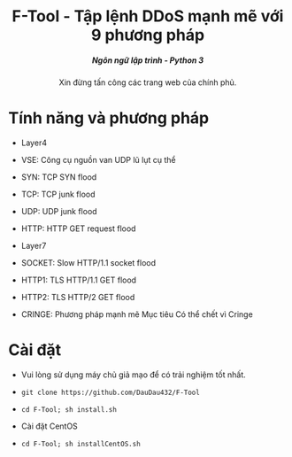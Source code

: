 

<h1 align="center">F-Tool - Tập lệnh DDoS mạnh mẽ với 9 phương pháp</h1>
<em><h5 align="center">Ngôn ngữ lập trình - Python 3</h5></em>

<p align="center">Xin đừng tấn công các trang web của chính phủ.</p>

# Tính năng và phương pháp

* Layer4

* VSE: Công cụ nguồn van UDP lũ lụt cụ thể
* SYN: TCP SYN flood
* TCP: TCP junk flood
* UDP:  UDP junk flood
* HTTP: HTTP GET request flood

* Layer7

* SOCKET: Slow HTTP/1.1 socket flood
* HTTP1: TLS HTTP/1.1 GET flood
* HTTP2: TLS HTTP/2 GET flood
* CRINGE: Phương pháp mạnh mẽ Mục tiêu Có thể chết vì Cringe

# Cài đặt

* Vui lòng sử dụng máy chủ giả mạo để có trải nghiệm tốt nhất.

* ```git clone https://github.com/DauDau432/F-Tool```
* ```cd F-Tool; sh install.sh```

* Cài đặt CentOS

* ```cd F-Tool; sh installCentOS.sh```
